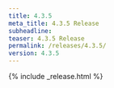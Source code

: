 ```yaml
---
title: 4.3.5
meta_title: 4.3.5 Release
subheadline: 
teaser: 4.3.5 Release
permalink: /releases/4.3.5/
version: 4.3.5
---
```


{% include _release.html %}
